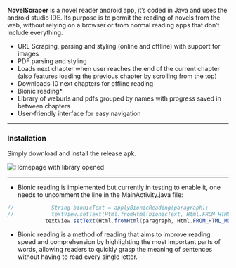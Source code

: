 **NovelScraper** is a novel reader android app, it’s coded in Java and uses the android studio IDE. Its purpose is to permit the reading of novels from the web, without relying on a browser or from normal reading apps that don’t include everything.

- URL Scraping, parsing and styling (online and offline) with support for images
- PDF parsing and styling
- Loads next chapter when user reaches the end of the current chapter (also features loading the previous chapter by scrolling from the top)
- Downloads 10 next chapters for offline reading
- Bionic reading*
- Library of weburls and pdfs grouped by names with progress saved in between chapters
- User-friendly interface for easy navigation

---

### Installation

Simply download and install the release apk.


![Homepage with library opened](https://github.com/user-attachments/assets/1297aef1-e09c-46cd-890d-1ba105c0c0f4)


---

* Bionic reading is implemented but currently in testing to enable it, one needs to uncomment the line in the MainActivity.java file:
```java
//            String bionicText = applyBionicReading(paragraph);
//            textView.setText(Html.fromHtml(bionicText, Html.FROM_HTML_MODE_LEGACY));
            textView.setText(Html.fromHtml(paragraph, Html.FROM_HTML_MODE_LEGACY));
```
* Bionic reading is a method of reading that aims to improve reading speed and comprehension by highlighting the most important parts of words, allowing readers to quickly grasp the meaning of sentences without having to read every single letter.
